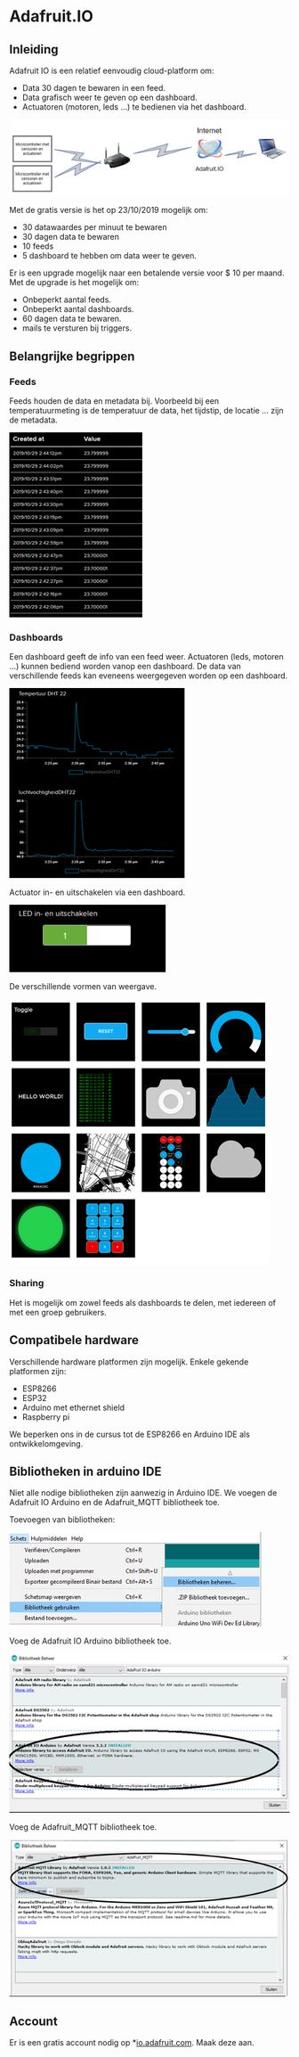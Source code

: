 # Adafruit.IO

## Inleiding

Adafruit IO is een relatief eenvoudig cloud-platform om:
*	Data 30 dagen te bewaren in een feed.
*	Data grafisch weer te geven op een dashboard.
*	Actuatoren (motoren, leds …) te bedienen via het dashboard.


![Blokschema](./assets/Blokschema.png)

Met de gratis versie is het op 23/10/2019 mogelijk om:
*	30 datawaardes per minuut te bewaren
*	30 dagen data te bewaren
*	10 feeds
*	5 dashboard te hebben om data weer te geven.

Er is een upgrade mogelijk naar een betalende versie voor $ 10 per maand. Met de upgrade is het mogelijk om:
*	Onbeperkt aantal feeds.
*	Onbeperkt aantal dashboards.
*	60 dagen data te bewaren.
*	mails te versturen bij triggers.

## Belangrijke begrippen

### Feeds

Feeds houden de data en metadata bij.
Voorbeeld bij een temperatuurmeting is de temperatuur de data, het tijdstip, de locatie … zijn de metadata.

![Feeds](./assets/feeds.png)

### Dashboards

Een dashboard geeft de info van een feed weer.
Actuatoren (leds, motoren …) kunnen bediend worden vanop een dashboard. 
De data van verschillende feeds kan eveneens weergegeven worden op een dashboard.

![Weergave gegevens via een dashboard](./assets/dashboard.png)

Actuator in- en uitschakelen via een dashboard.

![Actuator in- en uitschakelen via een  dashboard](./assets/dashboard1.png)

De verschillende vormen van weergave.

![Mogelijkheden op het dashboard](./assets/dashboard2.png)

### Sharing

Het is mogelijk om zowel feeds als dashboards te delen, met iedereen of met een groep gebruikers.

## Compatibele hardware

Verschillende hardware platformen zijn mogelijk. Enkele gekende platformen zijn:
* ESP8266
* ESP32
* Arduino met ethernet shield
* Raspberry pi

We beperken ons in de cursus tot de ESP8266 en Arduino IDE als ontwikkelomgeving.

## Bibliotheken in arduino IDE

Niet alle nodige bibliotheken zijn aanwezig in Arduino IDE. We voegen de Adafruit IO Arduino en de Adafruit_MQTT bibliotheek toe.

Toevoegen van bibliotheken:

![Toevoegen bibliotheek](./assets/bibliotheek.png)

Voeg de Adafruit IO Arduino bibliotheek toe.

![Toevoegen Adafruit IO bibliotheek](./assets/bibliotheek1.png)

Voeg de Adafruit_MQTT bibliotheek toe.

![Toevoegen MQTT bibliotheek](./assets/bibliotheek2.png)

## Account

Er is een gratis account nodig op *[io.adafruit.com](https://io.adafruit.com/). Maak deze aan.

